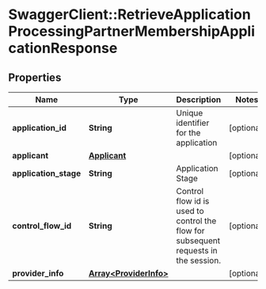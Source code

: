 # SwaggerClient::RetrieveApplicationProcessingPartnerMembershipApplicationResponse

## Properties
Name | Type | Description | Notes
------------ | ------------- | ------------- | -------------
**application_id** | **String** | Unique identifier for the application | [optional] 
**applicant** | [**Applicant**](Applicant.md) |  | [optional] 
**application_stage** | **String** | Application Stage | [optional] 
**control_flow_id** | **String** | Control flow id is used to control the flow for subsequent requests in the session. | [optional] 
**provider_info** | [**Array&lt;ProviderInfo&gt;**](ProviderInfo.md) |  | [optional] 

